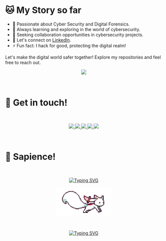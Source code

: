 # 🐱 My Story so far

- 🤖 Passionate about Cyber Security and Digital Forensics.
- 🌱 Always learning and exploring in the world of cybersecurity.
- 👯 Seeking collaboration opportunities in cybersecurity projects.
- 💬 Let's connect on [LinkedIn](https://www.linkedin.com/in/muhammad-qaseem/).
- ⚡ Fun fact: I hack for good, protecting the digital realm!

Let's make the digital world safer together! Explore my repositories and feel free to reach out.

<p align="center">
  <a href="https://www.github.com/CaseemHaxx">
    <img src="https://media2.giphy.com/media/v1.Y2lkPTc5MGI3NjExOWY4MjE1MDJiODcyMzhkNDRiMzM5NjgwNWUyMGVkMjhkZWUyZjU1MiZlcD12MV9pbnRlcm5hbF9naWZzX2dpZklkJmN0PWc/RbDKaczqWovIugyJmW/giphy.gif">
  </a>
</p>
&nbsp;&nbsp;

<h1 align="left">
  💬 Get in touch!
</h1>
&nbsp;&nbsp;
<p align="center">
<a href="https://pk.linkedin.com/in/Muhammad-Qaseem/">
  <img height="50" src="https://user-images.githubusercontent.com/46517096/166973395-19676cd8-f8ec-4abf-83ff-da8243505b82.png"/>
</a>
<a href="https://x.com/Caseem_0x01">
  <img height="50" src="https://user-images.githubusercontent.com/46517096/166974271-91dfa250-d70b-4cb9-8707-f1bda1b708c3.png"/>
</a>
<a href="https://www.instagram.com/jafri._.haxx">
  <img height="50" src="https://user-images.githubusercontent.com/46517096/166974368-9798f39f-1f46-499c-b14e-81f0a3f83a06.png"/>
</a>
<a href="https://caseem-haxx.medium.com">
  <img height="50" src="https://user-images.githubusercontent.com/46517096/166973962-d05d145a-b6a0-4643-bd3d-5ac845679367.png"/>
</a>
<a href="https://tryhackme.com/p/CaseemHaxx">
  <img height="50" src="https://assets.tryhackme.com/img/favicon.png"/>
</a>
</p>  
&nbsp;
<h1 align="left">
  🔮 Sapience!
</h1>
&nbsp;

<p align="center">
  <a href="https://git.io/typing-svg">
    <img src="https://readme-typing-svg.demolab.com?font=Fira+Code&pause=1000&color=1FF700&center=true&random=false&width=435&lines=WHAT+YOU+SEEK+IS+SEEKING+YOU+!!!" alt="Typing SVG">
  </a>
</p>

<div align="center"> <img src="https://raw.githubusercontent.com/CaseemHaxx/CaseemHaxx/main/kyubey.gif" height="90" />
</div>

&nbsp;

<p align="center">
  <a href="https://git.io/typing-svg">
    <img src="https://readme-typing-svg.demolab.com?font=Fira+Code&pause=1000&color=00F7F1&center=true&random=false&width=435&lines=WHAT+YOU+SEEK+IS+SEEKING+YOU+!!!" alt="Typing SVG">
  </a>
</p>
